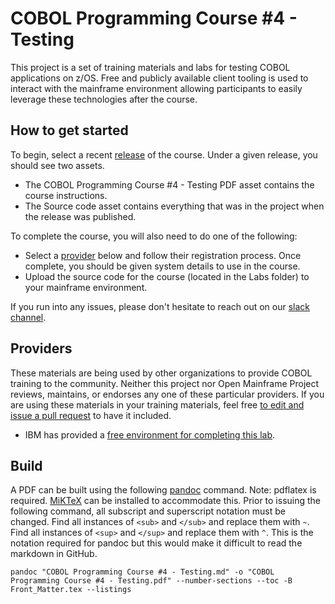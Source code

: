# COBOL Programming Course #4 - Testing

This project is a set of training materials and labs for testing COBOL applications on z/OS. Free and publicly available client tooling is used to interact with the mainframe environment allowing participants to easily leverage these technologies after the course.

## How to get started

To begin, select a recent [release](https://github.com/openmainframeproject/cobol-programming-course/releases) of the course. Under a given release, you should see two assets.

- The COBOL Programming Course #4 - Testing PDF asset contains the course instructions.
- The Source code asset contains everything that was in the project when the release was published.

To complete the course, you will also need to do one of the following: 
- Select a [provider](#providers) below and follow their registration process. Once complete, you should be given system details to use in the course.
- Upload the source code for the course (located in the Labs folder) to your mainframe environment.

If you run into any issues, please don't hesitate to reach out on our [slack channel](https://openmainframeproject.slack.com/archives/C011NE32Z1T).

## Providers

These materials are being used by other organizations to provide COBOL training to the community. Neither this project nor Open Mainframe Project reviews, maintains, or endorses any one of these particular providers. If you are using these materials in your training materials, feel free [to edit and issue a pull request](https://github.com/openmainframeproject/cobol-programming-course/edit/governance-docs/README.md) to have it included.

- IBM has provided a [free environment for completing this lab](http://ibm.biz/cobollabs).

## Build

A PDF can be built using the following [pandoc](https://pandoc.org/) command. Note: pdflatex is required. [MiKTeX](https://miktex.org/) can be installed to accommodate this. Prior to issuing the following command, all subscript and superscript notation must be changed. Find all instances of `<sub>` and `</sub>` and replace them with `~`. Find all instances of `<sup>` and `</sup>` and replace them with `^`. This is the notation required for pandoc but this would make it difficult to read the markdown in GitHub.

```
pandoc "COBOL Programming Course #4 - Testing.md" -o "COBOL Programming Course #4 - Testing.pdf" --number-sections --toc -B Front_Matter.tex --listings
```